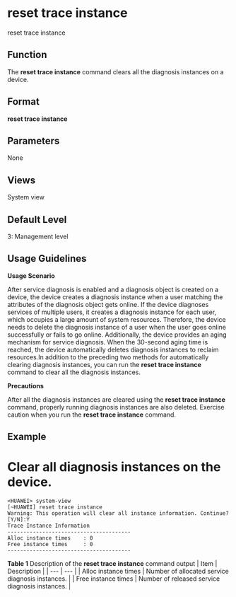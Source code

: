reset trace instance
====================

reset trace instance

Function
--------



The **reset trace instance** command clears all the diagnosis instances on a device.




Format
------

**reset trace instance**


Parameters
----------

None

Views
-----

System view


Default Level
-------------

3: Management level


Usage Guidelines
----------------

**Usage Scenario**

After service diagnosis is enabled and a diagnosis object is created on a device, the device creates a diagnosis instance when a user matching the attributes of the diagnosis object gets online. If the device diagnoses services of multiple users, it creates a diagnosis instance for each user, which occupies a large amount of system resources. Therefore, the device needs to delete the diagnosis instance of a user when the user goes online successfully or fails to go online. Additionally, the device provides an aging mechanism for service diagnosis. When the 30-second aging time is reached, the device automatically deletes diagnosis instances to reclaim resources.In addition to the preceding two methods for automatically clearing diagnosis instances, you can run the **reset trace instance** command to clear all the diagnosis instances.

**Precautions**

After all the diagnosis instances are cleared using the **reset trace instance** command, properly running diagnosis instances are also deleted. Exercise caution when you run the **reset trace instance** command.


Example
-------

# Clear all diagnosis instances on the device.
```
<HUAWEI> system-view
[~HUAWEI] reset trace instance
Warning: This operation will clear all instance information. Continue? [Y/N]:Y                                                      
Trace Instance Information                                                                                                          
---------------------------------------                                                                                             
Alloc instance times    : 0                                                                                                         
Free instance times     : 0
---------------------------------------

```

**Table 1** Description of the **reset trace instance** command output
| Item | Description |
| --- | --- |
| Alloc instance times | Number of allocated service diagnosis instances. |
| Free instance times | Number of released service diagnosis instances. |